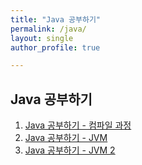 ```yaml
---
title: "Java 공부하기"
permalink: /java/
layout: single
author_profile: true

---
```


## Java 공부하기

1. [Java 공부하기 - 컴파일 과정]({{site.url}}/java/java-1/)
2. [Java 공부하기 - JVM]({{site.url}}/java/java-2/)
3. [Java 공부하기 - JVM 2]({{site.url}}/java/java-3/)

